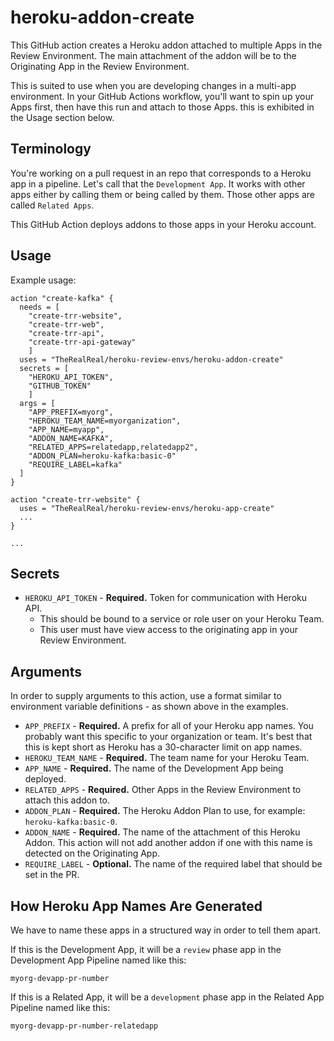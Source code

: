 # heroku-addon-create

This GitHub action creates a Heroku addon attached to multiple Apps in the Review Environment. The main attachment of the addon will be to the Originating App in the Review Environment.

This is suited to use when you are developing changes in a multi-app environment. In your GitHub Actions workflow, you'll want to spin up your Apps first, then have this run and attach to those Apps. this is exhibited in the Usage section below.

## Terminology

You're working on a pull request in an repo that corresponds to a Heroku app in a pipeline. Let's call that the `Development App`. It works with other apps either by calling them or being called by them. Those other apps are called `Related Apps`.

This GitHub Action deploys addons to those apps in your Heroku account.

## Usage

Example usage:

```
action "create-kafka" {
  needs = [
    "create-trr-website",
    "create-trr-web",
    "create-trr-api",
    "create-trr-api-gateway"
    ]
  uses = "TheRealReal/heroku-review-envs/heroku-addon-create"
  secrets = [
    "HEROKU_API_TOKEN",
    "GITHUB_TOKEN"
    ]
  args = [
    "APP_PREFIX=myorg",
    "HEROKU_TEAM_NAME=myorganization",
    "APP_NAME=myapp",
    "ADDON_NAME=KAFKA",
    "RELATED_APPS=relatedapp,relatedapp2",
    "ADDON_PLAN=heroku-kafka:basic-0"
    "REQUIRE_LABEL=kafka"
  ]
}

action "create-trr-website" {
  uses = "TheRealReal/heroku-review-envs/heroku-app-create"
  ...
}

...
```

## Secrets

* `HEROKU_API_TOKEN` - **Required.** Token for communication with Heroku API.
  * This should be bound to a service or role user on your Heroku Team.
  * This user must have view access to the originating app in your Review Environment.

## Arguments

In order to supply arguments to this action, use a format similar to environment variable definitions - as shown above in the examples.

* `APP_PREFIX` - **Required.** A prefix for all of your Heroku app names. You probably want this specific to your organization or team. It's best that this is kept short as Heroku has a 30-character limit on app names.
* `HEROKU_TEAM_NAME` - **Required.** The team name for your Heroku Team.
* `APP_NAME` - **Required.** The name of the Development App being deployed.
* `RELATED_APPS` - **Required.** Other Apps in the Review Environment to attach this addon to.
* `ADDON_PLAN` - **Required.** The Heroku Addon Plan to use, for example: `heroku-kafka:basic-0`.
* `ADDON_NAME` - **Required.** The name of the attachment of this Heroku Addon. This action will not add another addon if one with this name is detected on the Originating App.
* `REQUIRE_LABEL` - **Optional.** The name of the required label that should be set in the PR.

## How Heroku App Names Are Generated

We have to name these apps in a structured way in order to tell them apart.

If this is the Development App, it will be a `review` phase app in the Development App Pipeline named like this:

```
myorg-devapp-pr-number
```

If this is a Related App, it will be a `development` phase app in the Related App Pipeline named like this:

```
myorg-devapp-pr-number-relatedapp
```
